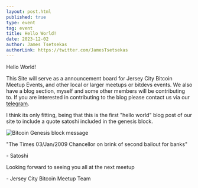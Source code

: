 ```yaml
---
layout: post.html
published: true
type: event
tag: event
title: Hello World!
date: 2023-12-02
author: James Tsetsekas
authorLink: https://twitter.com/JamesTsetsekas
---
```

Hello World! 

This Site will serve as a announcement board for Jersey City Bitcoin Meetup Events, and other local or larger meetups or bitdevs events. We also have a blog section, myself and some other members will be contributing to. If you are interested in contributing to the blog please contact us via our [telegram](https://t.me/+WOiR_ajP-AgxNmMx).

I think its only fitting, being that this is the first "hello world" blog post of our site to include a quote satoshi included in the genesis block.

![Bitcoin Genesis block message](/images/blog/bitcoin-genesis-block.jpg "bitcoin-genesis-block-message")

"The Times 03/Jan/2009 Chancellor on brink of second bailout for banks"

\- Satoshi

Looking forward to seeing you all at the next meetup

\- Jersey City Bitcoin Meetup Team